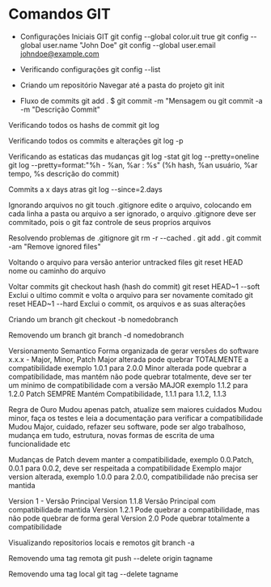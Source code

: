 # Comandos GIT

- Configurações Iniciais GIT
git config --global color.uit true
git config --global user.name "John Doe"
git config --global user.email johndoe@example.com

- Verificando configurações
git config --list

- Criando um repositório
Navegar até a pasta do projeto
git init

- Fluxo de commits 
git add .  $ git commit -m "Mensagem
ou 
git commit -a -m "Descrição Commit"

Verificando todos os hashs de commit 
git log

Verificando todos os commits e alterações
git log -p 

Verificando as estaticas das mudanças
git log -stat
git log --pretty=oneline
git log --pretty=format:"%h - %an, %ar : %s" (%h hash, %an usuário, %ar tempo, %s descrição do commit)

Commits a x days atras
git log --since=2.days

Ignorando arquivos no git
touch .gitignore edite o arquivo, colocando em cada linha a pasta ou arquivo a ser ignorado, o arquivo .gitignore deve ser commitado, pois 
o git faz controle de seus proprios arquivos

Resolvendo problemas de .gitignore
git rm -r --cached . 
git add .
git commit -am "Remove ignored files"

Voltando o arquivo para versão anterior untracked files
git reset HEAD nome ou caminho do arquivo

Voltar commits
git checkout hash (hash do commit)
git reset HEAD~1 --soft Exclui o ultimo commit e volta o arquivo para ser novamente comitado
git reset HEAD~1 --hard Exclui o commit, os arquivos e as suas alterações

Criando um branch
git checkout -b nomedobranch

Removendo um branch 
git branch -d nomedobranch

Versionamento Semantico
Forma organizada de gerar versões do software
x.x.x - Major, Minor, Patch
Major alterada pode quebrar TOTALMENTE a compatibilidade exemplo 1.0.1 para 2.0.0
Minor alterada pode quebrar a compatibilidade, mas mantém não pode quebrar totalmente, deve ser ter um minimo de compatibilidade com 
a versão MAJOR exemplo 1.1.2 para 1.2.0
Patch SEMPRE Mantém Compatibilidade, 1.1.1 para 1.1.2, 1.1.3

Regra de Ouro
Mudou apenas patch, atualize sem maiores cuidados
Mudou minor, faça os testes e leia a documentação para verificar a compatibilidade
Mudou Major, cuidado, refazer seu software, pode ser algo trabalhoso, mudança em tudo, estrutura, novas formas de escrita de uma funcionalidade
etc

Mudanças de Patch devem manter a compatibilidade, exemplo 0.0.Patch, 0.0.1 para 0.0.2, deve ser respeitada a compatibilidade
Exemplo major version alterada, exemplo 1.0.0 para 2.0.0, compatibilidade não precisa ser mantida

Version 1 - Versão Principal
Version 1.1.8 Versão Principal com compatibilidade mantida
Version 1.2.1 Pode quebrar a compatibilidade, mas não pode quebrar de forma geral
Version 2.0 Pode quebrar totalmente a compatibilidade

Visualizando repositorios locais e remotos
git branch -a

Removendo uma tag remota
git push --delete origin tagname

Removendo uma tag local
git tag --delete tagname
